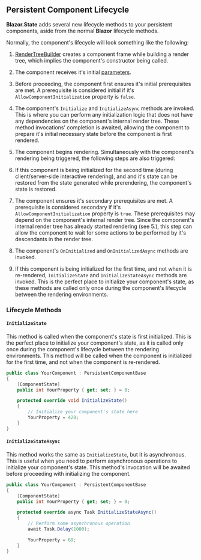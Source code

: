 ## Persistent Component Lifecycle

**Blazor.State** adds several new lifecycle methods to your persistent components, aside from the normal **Blazor** lifecycle methods.

Normally, the component's lifecycle will look something like the following:

1. [RenderTreeBuilder](https://learn.microsoft.com/en-us/dotnet/api/microsoft.aspnetcore.components.rendering.rendertreebuilder) creates a component frame while building a render tree, which implies the component's constructor being called. 

2. The component receives it's initial [parameters](https://learn.microsoft.com/en-us/aspnet/core/blazor/components/#component-parameters). 
 
3. Before proceeding, the component first ensures it's initial prerequisites are met. A prerequisite is considered initial if it's `AllowComponentInitialization` property is `false`.

4. The component's `Initialize` and `InitializeAsync` methods are invoked. This is where you can perform any initialization logic that does not have any dependencies on the component's internal render tree. These method invocations' completion is awaited, allowing the component to prepare it's initial necessary state before the component is first rendered.

5. The component begins rendering. Simultaneously with the component's rendering being triggered, the following steps are also triggered:

6. If this component is being initialized for the second time (during client/server-side interactive rendering), and and it's state can be restored from the state generated while prerendering, the component's state is restored. 

7. The component ensures it's secondary prerequisites are met. A prerequisite is considered secondary if it's `AllowComponentInitialization` property is `true`. These prerequisites may depend on the component's internal render tree. Since the component's internal render tree has already started rendering (see 5.), this step can allow the component to wait for some actions to be performed by it's descendants in the render tree.

8. The component's `OnInitialized` and `OnInitializedAsync` methods are invoked.

9. If this component is being initialized for the first time, and not when it is re-rendered, `InitializeState` and `InitializeStateAsync` methods are invoked. This is the perfect place to initialize your component's state, as these methods are called only once during the component's lifecycle between the rendering environments.

### Lifecycle Methods

#### `InitializeState`

This method is called when the component's state is first initialized. This is the perfect place to initialize your component's state, as it is called only once during the component's lifecycle between the rendering environments. This method will be called when the component is initialized for the first time, and not when the component is re-rendered.

```csharp
public class YourComponent : PersistentComponentBase
{
    [ComponentState]
    public int YourProperty { get; set; } = 0;

    protected override void InitializeState()
    {
        // Initialize your component's state here
        YourProperty = 420;
    }
}
```

#### `InitializeStateAsync`

This method works the same as `InitializeState`, but it is asynchronous. This is useful when you need to perform asynchronous operations to initialize your component's state. This method's invocation will be awaited before proceeding with initializing the component.

```csharp
public class YourComponent : PersistentComponentBase
{
    [ComponentState]
    public int YourProperty { get; set; } = 0;

    protected override async Task InitializeStateAsync()
    {
        // Perform some asynchronous operation
        await Task.Delay(1000);

        YourProperty = 69;
    }
}
```